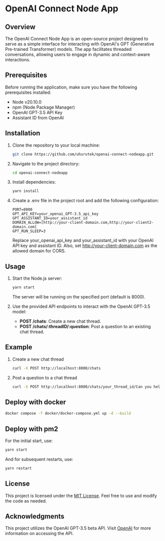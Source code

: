 # OpenAI Connect Node App

## Overview

The OpenAI Connect Node App is an open-source project designed to serve as a simple interface for interacting with OpenAI's GPT (Generative Pre-trained Transformer) models. The app facilitates threaded conversations, allowing users to engage in dynamic and context-aware interactions.

## Prerequisites

Before running the application, make sure you have the following prerequisites installed:

- Node v20.10.0
- npm (Node Package Manager)
- OpenAI GPT-3.5 API Key
- Assistant ID from OpenAI

## Installation

1. Clone the repository to your local machine:

   ```bash
   git clone https://github.com/uhurutek/openai-connect-nodeapp.git
   ```

2. Navigate to the project directory:

   ```bash
   cd openai-connect-nodeapp
   ```

3. Install dependencies:

   ```bash
   yarn install
   ```

4. Create a .env file in the project root and add the following configuration:

   ```env
   PORT=8000
   GPT_API_KEY=your_openai_GPT-3.5_api_key
   GPT_ASSISTANT_ID=your_assistant_id
   DOMAIN_ALLOW=[http://your-client-domain.com,http://your-client2-domain.com] 
   GPT_RUN_SLEEP=3
   ```

   Replace your_openai_api_key and your_assistant_id with your OpenAI API key and assistant ID. Also, set http://your-client-domain.com as the allowed domain for CORS.

## Usage

1. Start the Node.js server:

   ```bash
   yarn start
   ```

   The server will be running on the specified port (default is 8000).

2. Use the provided API endpoints to interact with the OpenAI GPT-3.5 model:

   - **POST /chats**: Create a new chat thread.
   - **POST /chats/:threadID/:question**: Post a question to an existing chat thread.

## Example

1. Create a new chat thread

   ```bash
   curl -X POST http://localhost:8000/chats
   ```

1. Post a question to a chat thread

   ```bash
   curl -X POST http://localhost:8000/chats/your_thread_id/Can you help me with this question?
   ```

## Deploy with docker

```bash
docker compose -f docker/docker-compose.yml up -d --build
```

## Deploy with pm2

For the initial start, use:

```bash
yarn start
```

And for subsequent restarts, use:

```bash
yarn restart
```

## License

This project is licensed under the [MIT License](./LICENSE). Feel free to use and modify the code as needed.

## Acknowledgments

This project utilizes the OpenAI GPT-3.5 beta API. Visit [OpenAI](https://openai.com/) for more information on accessing the API.

